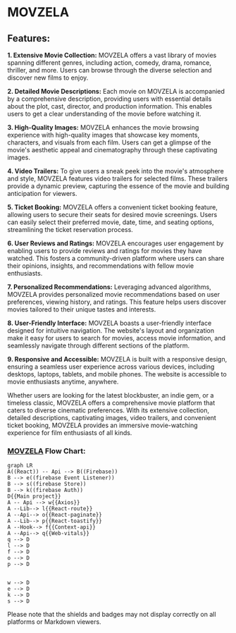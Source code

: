 

# MOVZELA


## Features:

**1. Extensive Movie Collection:** MOVZELA offers a vast library of movies spanning different genres, including action, comedy, drama, romance, thriller, and more. Users can browse through the diverse selection and discover new films to enjoy.

**2. Detailed Movie Descriptions:** Each movie on MOVZELA is accompanied by a comprehensive description, providing users with essential details about the plot, cast, director, and production information. This enables users to get a clear understanding of the movie before watching it.

**3. High-Quality Images:** MOVZELA enhances the movie browsing experience with high-quality images that showcase key moments, characters, and visuals from each film. Users can get a glimpse of the movie's aesthetic appeal and cinematography through these captivating images.

**4. Video Trailers:** To give users a sneak peek into the movie's atmosphere and style, MOVZELA features video trailers for selected films. These trailers provide a dynamic preview, capturing the essence of the movie and building anticipation for viewers.

**5. Ticket Booking:** MOVZELA offers a convenient ticket booking feature, allowing users to secure their seats for desired movie screenings. Users can easily select their preferred movie, date, time, and seating options, streamlining the ticket reservation process.

**6. User Reviews and Ratings:** MOVZELA encourages user engagement by enabling users to provide reviews and ratings for movies they have watched. This fosters a community-driven platform where users can share their opinions, insights, and recommendations with fellow movie enthusiasts.

**7. Personalized Recommendations:** Leveraging advanced algorithms, MOVZELA provides personalized movie recommendations based on user preferences, viewing history, and ratings. This feature helps users discover movies tailored to their unique tastes and interests.

**8. User-Friendly Interface:** MOVZELA boasts a user-friendly interface designed for intuitive navigation. The website's layout and organization make it easy for users to search for movies, access movie information, and seamlessly navigate through different sections of the platform.

**9. Responsive and Accessible:** MOVZELA is built with a responsive design, ensuring a seamless user experience across various devices, including desktops, laptops, tablets, and mobile phones. The website is accessible to movie enthusiasts anytime, anywhere.

Whether users are looking for the latest blockbuster, an indie gem, or a timeless classic, MOVZELA offers a comprehensive movie platform that caters to diverse cinematic preferences. With its extensive collection, detailed descriptions, captivating images, video trailers, and convenient ticket booking, MOVZELA provides an immersive movie-watching experience for film enthusiasts of all kinds.



### [MOVZELA](https://movzila.web.app/) Flow Chart:

```mermaid
graph LR
A((React)) -- Api --> B((Firebase))
B --> e((firebase Event Listener))
B --> s((firebase Store))
B --> k((firebase Auth))
D{{Main project}}
A -- Api --> w{{Axios}}
A --Lib--> l{{React-route}}
A --Api--> o{{React-paginate}}
A --Lib--> p{{React-toastify}}
A --Hook--> f{{Context-api}}
A --Api--> q{{Web-vitals}}
q --> D
l --> D
f --> D
o --> D
p --> D


w --> D
e --> D
k --> D
s --> D
```

Please note that the shields and badges may not display correctly on all platforms or Markdown viewers.
